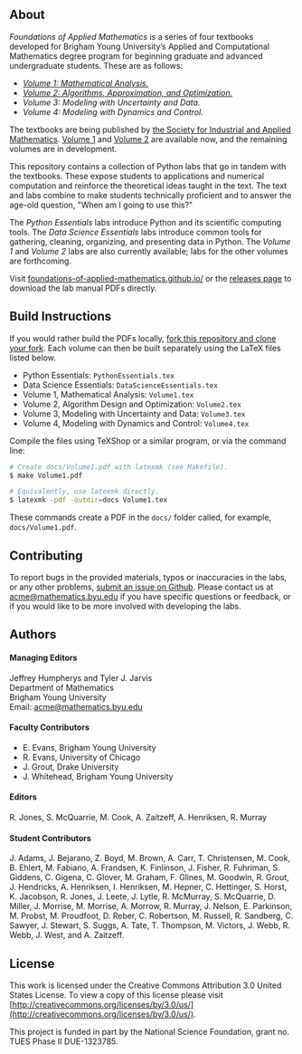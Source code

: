 ## About

_Foundations of Applied Mathematics_ is a series of four textbooks developed for Brigham Young University’s Applied and Computational Mathematics degree program for beginning graduate and advanced undergraduate students.
These are as follows:
- [_Volume 1: Mathematical Analysis._](https://my.siam.org/Store/Product/viewproduct/?ProductId=28736189)
- [_Volume 2: Algorithms, Approximation, and Optimization._](https://my.siam.org/Store/Product/viewproduct/?ProductId=31503574)
- _Volume 3: Modeling with Uncertainty and Data._
- _Volume 4: Modeling with Dynamics and Control._

The textbooks are being published by [the Society for Industrial and Applied Mathematics](http://bookstore.siam.org).
[Volume 1](https://my.siam.org/Store/Product/viewproduct/?ProductId=28736189) and [Volume 2](https://my.siam.org/Store/Product/viewproduct/?ProductId=31503574) are available now, and the remaining volumes are in development.

This repository contains a collection of Python labs that go in tandem with the textbooks.
These expose students to applications and numerical computation and reinforce the theoretical ideas taught in the text.
The text and labs combine to make students technically proficient and to answer the age-old question, "When am I going to use this?"

The _Python Essentials_ labs introduce Python and its scientific computing tools.
The  _Data Science Essentials_ labs introduce common tools for gathering, cleaning, organizing, and presenting data in Python.
The _Volume 1_ and _Volume 2_ labs are also currently available; labs for the other volumes are forthcoming.

Visit [foundations-of-applied-mathematics.github.io/](http://foundations-of-applied-mathematics.github.io) or the [releases page](https://github.com/Foundations-of-Applied-Mathematics/Labs/releases) to download the lab manual PDFs directly.

## Build Instructions

If you would rather build the PDFs locally, [fork this repository and clone your fork](https://guides.github.com/activities/forking/).
Each volume can then be built separately using the LaTeX files listed below.
- Python Essentials: `PythonEssentials.tex`
- Data Science Essentials: `DataScienceEssentials.tex`
- Volume 1, Mathematical Analysis: `Volume1.tex`
- Volume 2, Algorithm Design and Optimization: `Volume2.tex`
- Volume 3, Modeling with Uncertainty and Data: `Volume3.tex`
- Volume 4, Modeling with Dynamics and Control: `Volume4.tex`

Compile the files using TeXShop or a similar program, or via the command line:
```bash
# Create docs/Volume1.pdf with latexmk (see Makefile).
$ make Volume1.pdf

# Equivalently, use latexmk directly.
$ latexmk -pdf -outdir=docs Volume1.tex
```
These commands create a PDF in the `docs/` folder called, for example, `docs/Volume1.pdf`.

## Contributing

To report bugs in the provided materials, typos or inaccuracies in the labs, or any other problems, [submit an issue on Github](https://github.com/Foundations-of-Applied-Mathematics/Labs/issues/new).
Please contact us at [acme@mathematics.byu.edu](mailto:acme@mathematics.byu.edu) if you have specific questions or feedback, or if you would like to be more involved with developing the labs.

## Authors

#### Managing Editors

Jeffrey Humpherys and Tyler J. Jarvis  
Department of Mathematics  
Brigham Young University  
Email: [acme@mathematics.byu.edu](mailto:acme@mathematics.byu.edu)  

#### Faculty Contributors

- E. Evans, Brigham Young University
- R. Evans, University of Chicago
- J. Grout, Drake University
- J. Whitehead, Brigham Young University

#### Editors

R. Jones, S. McQuarrie, M. Cook, A. Zaitzeff, A. Henriksen, R. Murray

#### Student Contributors

J. Adams, J. Bejarano, Z. Boyd, M. Brown, A. Carr, T. Christensen, M. Cook,
B. Ehlert, M. Fabiano, A. Frandsen, K. Finlinson, J. Fisher, R. Fuhriman,
S. Giddens, C. Gigena, C. Glover, M. Graham, F. Glines, M. Goodwin, R. Grout,
J. Hendricks, A. Henriksen, I. Henriksen, M. Hepner, C. Hettinger, S. Horst,
K. Jacobson, R. Jones, J. Leete, J. Lytle, R. McMurray, S. McQuarrie,
D. Miller, J. Morrise, M. Morrise, A. Morrow, R. Murray, J. Nelson,
E. Parkinson, M. Probst, M. Proudfoot, D. Reber, C. Robertson, M. Russell,
R. Sandberg, C. Sawyer, J. Stewart, S. Suggs, A. Tate, T. Thompson,
M. Victors, J. Webb, R. Webb, J. West, and A. Zaitzeff.

## License

This work is licensed under the Creative Commons Attribution 3.0 United States License.
To view a copy of this license please visit [http://creativecommons.org/licenses/by/3.0/us/](http://creativecommons.org/licenses/by/3.0/us/).

This project is funded in part by the National Science Foundation, grant no. TUES Phase II DUE-1323785.
